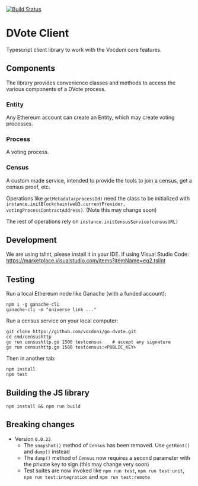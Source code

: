 [![Build Status](https://travis-ci.com/vocdoni/dvote-client.svg?branch=master)](https://travis-ci.com/vocdoni/dvote-client)

# DVote Client
Typescript client library to work with the Vocdoni core features.

## Components

The library provides convenience classes and methods to access the various components of a DVote process.

### Entity

Any Ethereum account can create an Entity, which may create voting processes.

### Process

A voting process.

### Census

A custom made service, intended to provide the tools to join a census, get a census proof, etc.

Operations like `getMetadata(processId)` need the class to be initialized with `instance.initBlockchain(web3.currentProvider, votingProcessContractAddress)`. (Note this may change soon)

The rest of operations rely on `instance.initCensusService(censusURL)`

## Development
We are using tslint, please install it in your IDE. If using Visual Studio Code: https://marketplace.visualstudio.com/items?itemName=eg2.tslint

## Testing

Run a local Ethereum node like Ganache (with a funded account):

```
npm i -g ganache-cli
ganache-cli -m "universe link ..."
```

Run a census service on your local computer:

```
git clone https://github.com/vocdoni/go-dvote.git
cd cmd/censushttp
go run censushttp.go 1500 testcensus    # accept any signature
go run censushttp.go 1500 testcensus:<PUBLIC_KEY>
```

Then in another tab:

```
npm install
npm test
```

## Building the JS library
`npm install && npm run build`

## Breaking changes

* Version `0.0.22`
    * The `snapshot()` method of `Census` has been removed. Use `getRoot()` and `dump()` instead
    * The `dump()` method of `Census` now requires a second parameter with the private key to sign (this may change very soon)
    * Test suites are now invoked like `npm run test`, `npm run test:unit`, `npm run test:integration` and `npm run test:remote` 
